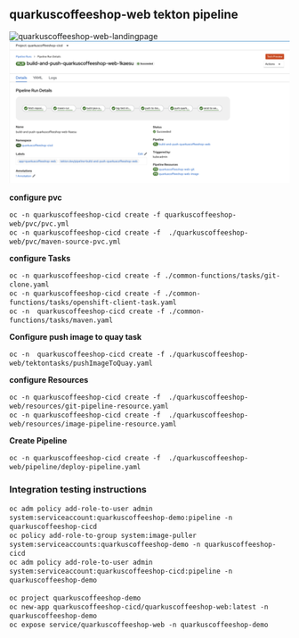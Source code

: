 ## quarkuscoffeeshop-web tekton pipeline
![quarkuscoffeeshop-web-landingpage](../images/quarkuscoffeeshop-web-landingpage.png)
![quarkuscoffeeshop-web-pipeline](../images/quarkuscoffeeshop-web-pipeline.png)

**configure pvc**
```
oc -n quarkuscoffeeshop-cicd create -f quarkuscoffeeshop-web/pvc/pvc.yml
oc -n quarkuscoffeeshop-cicd create -f  ./quarkuscoffeeshop-web/pvc/maven-source-pvc.yml
```


**configure Tasks**
```
oc -n quarkuscoffeeshop-cicd create -f ./common-functions/tasks/git-clone.yaml
oc -n quarkuscoffeeshop-cicd create -f ./common-functions/tasks/openshift-client-task.yaml
oc -n  quarkuscoffeeshop-cicd create -f ./common-functions/tasks/maven.yaml
```

**Configure push image to quay task**
```
oc -n  quarkuscoffeeshop-cicd create -f ./quarkuscoffeeshop-web/tektontasks/pushImageToQuay.yaml
```

**configure Resources**
```
oc -n quarkuscoffeeshop-cicd create -f  ./quarkuscoffeeshop-web/resources/git-pipeline-resource.yaml
oc -n quarkuscoffeeshop-cicd create -f  ./quarkuscoffeeshop-web/resources/image-pipeline-resource.yaml
```

**Create Pipeline**
```
oc -n quarkuscoffeeshop-cicd create -f  ./quarkuscoffeeshop-web/pipeline/deploy-pipeline.yaml
```


### Integration testing instructions 
```
oc adm policy add-role-to-user admin system:serviceaccount:quarkuscoffeeshop-demo:pipeline -n quarkuscoffeeshop-cicd
oc policy add-role-to-group system:image-puller system:serviceaccounts:quarkuscoffeeshop-demo -n quarkuscoffeeshop-cicd
oc adm policy add-role-to-user admin system:serviceaccount:quarkuscoffeeshop-cicd:pipeline -n quarkuscoffeeshop-demo

oc project quarkuscoffeeshop-demo
oc new-app quarkuscoffeeshop-cicd/quarkuscoffeeshop-web:latest -n quarkuscoffeeshop-demo
oc expose service/quarkuscoffeeshop-web -n quarkuscoffeeshop-demo
```